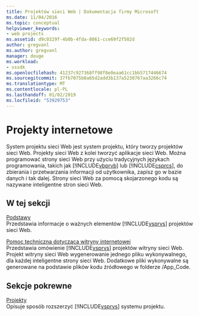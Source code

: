 ```yaml
---
title: Projektów sieci Web | Dokumentacja firmy Microsoft
ms.date: 11/04/2016
ms.topic: conceptual
helpviewer_keywords:
- web projects
ms.assetid: d9c0329f-4b0b-4fda-8061-cce69f2f502d
author: gregvanl
ms.author: gregvanl
manager: douge
ms.workload:
- vssdk
ms.openlocfilehash: 41237c927368ff98f8e0eaa61cc1bb5717446674
ms.sourcegitcommit: 37fb7075b0a65d2add3b137a5230767aa3266c74
ms.translationtype: MT
ms.contentlocale: pl-PL
ms.lasthandoff: 01/02/2019
ms.locfileid: "53929753"
---
```

# <a name="web-projects"></a>Projekty internetowe
System projektu sieci Web jest system projektu, który tworzy projektów sieci Web. Projekty sieci Web z kolei tworzyć aplikacje sieci Web. Można programować strony sieci Web przy użyciu tradycyjnych językach programowania, takich jak [!INCLUDE[vbprvb](../../code-quality/includes/vbprvb_md.md)] lub [!INCLUDE[csprcs](../../data-tools/includes/csprcs_md.md)], do zbierania i przetwarzania informacji od użytkownika, zapisz go w bazie danych i tak dalej. Strony sieci Web za pomocą skojarzonego kodu są nazywane inteligentne stron sieci Web.  
  
## <a name="in-this-section"></a>W tej sekcji  
 [Podstawy](../../extensibility/internals/web-project-essentials.md)  
 Przedstawia informacje o ważnych elementów [!INCLUDE[vsprvs](../../code-quality/includes/vsprvs_md.md)] projektów sieci Web.  
  
 [Pomoc techniczna dotycząca witryny internetowej](../../extensibility/internals/web-site-support.md)  
 Przedstawia omówienie [!INCLUDE[vsprvs](../../code-quality/includes/vsprvs_md.md)] projektów witryny sieci Web. Projekt witryny sieci Web wygenerowanie jednego pliku wykonywalnego, dla każdej inteligentne strony sieci Web. Dodatkowe pliki wykonywalne są generowane na podstawie plików kodu źródłowego w folderze /App_Code.  
  
## <a name="related-sections"></a>Sekcje pokrewne  
 [Projekty](../../extensibility/internals/projects.md)  
 Opisuje sposób rozszerzyć [!INCLUDE[vsprvs](../../code-quality/includes/vsprvs_md.md)] systemu projektu.
